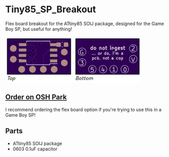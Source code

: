 # Tiny85_SP_Breakout
Flex board breakout for the ATtiny85 SOIJ package, designed for the Game Boy SP, but useful for anything!

![OSH Preview](osh_preview.png)

## [Order on OSH Park](https://oshpark.com/shared_projects/oAFaPDbn)
I recommend ordering the flex board option if you're trying to use this in a Game Boy SP!

## Parts
- ATtiny85 SOIJ package
- 0603 0.1uF capacitor
